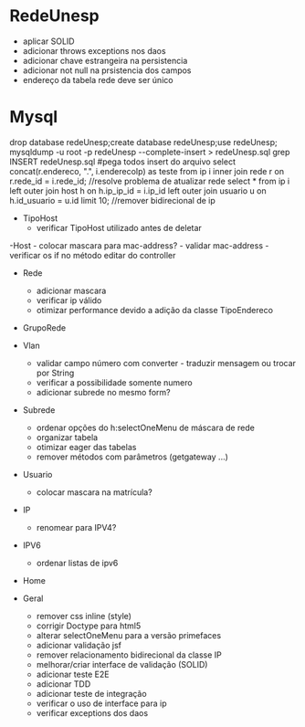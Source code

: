 # RedeUnesp

- aplicar SOLID
- adicionar throws exceptions nos daos
- adicionar chave estrangeira na persistencia
- adicionar not null na prsistencia dos campos
- endereço da tabela rede deve ser único

# Mysql
drop database redeUnesp;create database redeUnesp;use redeUnesp;
mysqldump -u root -p redeUnesp --complete-insert > redeUnesp.sql
grep INSERT redeUnesp.sql #pega todos insert do arquivo
select concat(r.endereco, ".", i.enderecoIp) as teste from ip i inner join rede r on r.rede_id = i.rede_id; //resolve problema de atualizar rede
select * from ip i left outer join host h on  h.ip_ip_id = i.ip_id left outer join usuario u on h.id_usuario = u.id limit 10; //remover bidirecional de ip

- TipoHost
    - verificar TipoHost utilizado antes de deletar

-Host
    - colocar mascara para mac-address?
    - validar mac-address
    - verificar os if no método editar do controller

- Rede
    - adicionar mascara
    - verificar ip válido
    - otimizar performance devido a adição da classe TipoEndereco

- GrupoRede

- Vlan
    - validar campo número com converter - traduzir mensagem ou trocar por String
    - verificar a possibilidade somente numero
    - adicionar subrede no mesmo form?

- Subrede
    - ordenar opções do h:selectOneMenu de máscara de rede
    - organizar tabela
    - otimizar eager das tabelas
    - remover métodos com parâmetros (getgateway ...)

- Usuario
    - colocar mascara na matrícula?

- IP
    - renomear para IPV4?

- IPV6
    - ordenar listas de ipv6

- Home

- Geral
    - remover css inline (style)
    - corrigir Doctype para html5
    - alterar selectOneMenu para a versão primefaces
    - adicionar validação jsf
    - remover relacionamento bidirecional da classe IP
    - melhorar/criar interface de  validação (SOLID)
    - adicionar teste E2E
    - adicionar TDD
    - adicionar teste de integração
    - verificar o uso de interface para ip
    - verificar exceptions dos daos